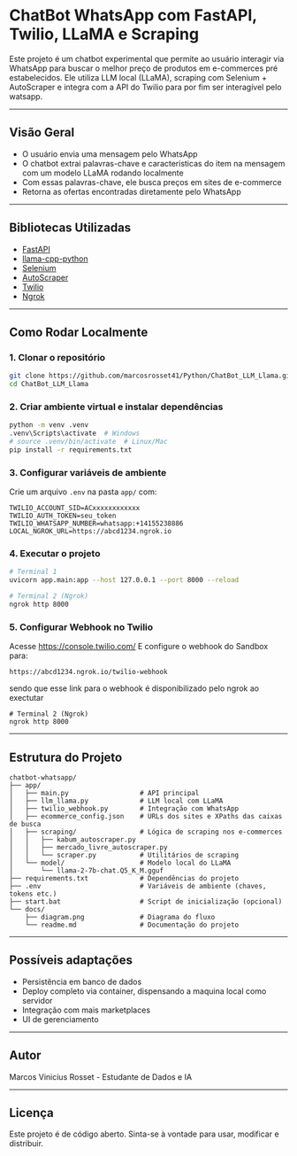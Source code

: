 #  ChatBot WhatsApp com FastAPI, Twilio, LLaMA e Scraping

Este projeto é um chatbot experimental que permite ao usuário interagir via WhatsApp para buscar o melhor preço de produtos em e-commerces pré estabelecidos. Ele utiliza LLM local (LLaMA), scraping com Selenium + AutoScraper e integra com a API do Twilio para por fim ser interagível pelo watsapp.

---

##  Visão Geral

- O usuário envia uma mensagem pelo WhatsApp
- O chatbot extrai palavras-chave e caracteristicas do item na mensagem com um modelo LLaMA rodando localmente
- Com essas palavras-chave, ele busca preços em sites de e-commerce
- Retorna as ofertas encontradas diretamente pelo WhatsApp

---

## Bibliotecas Utilizadas

- [FastAPI](https://fastapi.tiangolo.com/) 
- [llama-cpp-python](https://github.com/abetlen/llama-cpp-python) 
- [Selenium](https://www.selenium.dev/) 
- [AutoScraper](https://github.com/alirezamika/autoscraper) 
- [Twilio](https://www.twilio.com/) 
- [Ngrok](https://ngrok.com/)

---

## Como Rodar Localmente

### 1. Clonar o repositório
```bash
git clone https://github.com/marcosrosset41/Python/ChatBot_LLM_Llama.git
cd ChatBot_LLM_Llama
```

### 2. Criar ambiente virtual e instalar dependências
```bash
python -m venv .venv
.venv\Scripts\activate  # Windows
# source .venv/bin/activate  # Linux/Mac
pip install -r requirements.txt
```

### 3. Configurar variáveis de ambiente
Crie um arquivo `.env` na pasta `app/` com:
```env
TWILIO_ACCOUNT_SID=ACxxxxxxxxxxxx
TWILIO_AUTH_TOKEN=seu_token
TWILIO_WHATSAPP_NUMBER=whatsapp:+14155238886
LOCAL_NGROK_URL=https://abcd1234.ngrok.io
```

### 4. Executar o projeto
```bash
# Terminal 1
uvicorn app.main:app --host 127.0.0.1 --port 8000 --reload

# Terminal 2 (Ngrok)
ngrok http 8000
```

### 5. Configurar Webhook no Twilio
Acesse https://console.twilio.com/
E configure o webhook do Sandbox para:
```
https://abcd1234.ngrok.io/twilio-webhook
```
sendo que esse link para o webhook é disponibilizado pelo ngrok ao exectutar
```
# Terminal 2 (Ngrok)
ngrok http 8000
```
---

## Estrutura do Projeto

```
chatbot-whatsapp/
├── app/
│   ├── main.py                  # API principal
│   ├── llm_llama.py             # LLM local com LLaMA
│   ├── twilio_webhook.py        # Integração com WhatsApp
│   ├── ecommerce_config.json    # URLs dos sites e XPaths das caixas de busca
│   ├── scraping/                # Lógica de scraping nos e-commerces
│   │   ├── kabum_autoscraper.py
│   │   ├── mercado_livre_autoscraper.py
│   │   └── scraper.py           # Utilitários de scraping
│   └── model/                   # Modelo local do LLaMA
│       └── llama-2-7b-chat.Q5_K_M.gguf
├── requirements.txt             # Dependências do projeto
├── .env                         # Variáveis de ambiente (chaves, tokens etc.)
├── start.bat                    # Script de inicialização (opcional)
└── docs/
    ├── diagram.png              # Diagrama do fluxo
    └── readme.md                # Documentação do projeto

```

---

## Possíveis adaptações
- Persistência em banco de dados
- Deploy completo via container, dispensando a maquina local como servidor
- Integração com mais marketplaces
- UI de gerenciamento

---

##  Autor
Marcos Vinicius Rosset - Estudante de Dados e IA

---

## Licença
Este projeto é de código aberto. Sinta-se à vontade para usar, modificar e distribuir.

